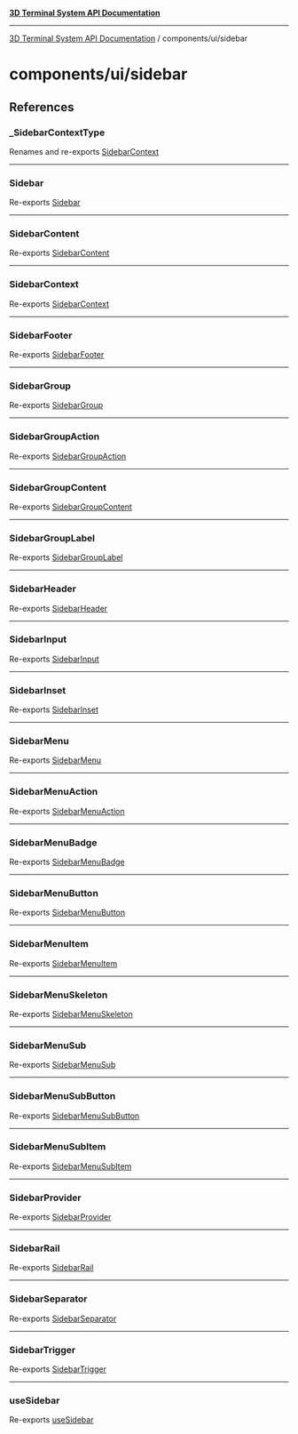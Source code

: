 [**3D Terminal System API Documentation**](../../../README.md)

***

[3D Terminal System API Documentation](../../../README.md) / components/ui/sidebar

# components/ui/sidebar

## References

### \_SidebarContextType

Renames and re-exports [SidebarContext](type-aliases/SidebarContext.md)

***

### Sidebar

Re-exports [Sidebar](variables/Sidebar.md)

***

### SidebarContent

Re-exports [SidebarContent](variables/SidebarContent.md)

***

### SidebarContext

Re-exports [SidebarContext](type-aliases/SidebarContext.md)

***

### SidebarFooter

Re-exports [SidebarFooter](variables/SidebarFooter.md)

***

### SidebarGroup

Re-exports [SidebarGroup](variables/SidebarGroup.md)

***

### SidebarGroupAction

Re-exports [SidebarGroupAction](variables/SidebarGroupAction.md)

***

### SidebarGroupContent

Re-exports [SidebarGroupContent](variables/SidebarGroupContent.md)

***

### SidebarGroupLabel

Re-exports [SidebarGroupLabel](variables/SidebarGroupLabel.md)

***

### SidebarHeader

Re-exports [SidebarHeader](variables/SidebarHeader.md)

***

### SidebarInput

Re-exports [SidebarInput](variables/SidebarInput.md)

***

### SidebarInset

Re-exports [SidebarInset](variables/SidebarInset.md)

***

### SidebarMenu

Re-exports [SidebarMenu](variables/SidebarMenu.md)

***

### SidebarMenuAction

Re-exports [SidebarMenuAction](variables/SidebarMenuAction.md)

***

### SidebarMenuBadge

Re-exports [SidebarMenuBadge](variables/SidebarMenuBadge.md)

***

### SidebarMenuButton

Re-exports [SidebarMenuButton](variables/SidebarMenuButton.md)

***

### SidebarMenuItem

Re-exports [SidebarMenuItem](variables/SidebarMenuItem.md)

***

### SidebarMenuSkeleton

Re-exports [SidebarMenuSkeleton](variables/SidebarMenuSkeleton.md)

***

### SidebarMenuSub

Re-exports [SidebarMenuSub](variables/SidebarMenuSub.md)

***

### SidebarMenuSubButton

Re-exports [SidebarMenuSubButton](variables/SidebarMenuSubButton.md)

***

### SidebarMenuSubItem

Re-exports [SidebarMenuSubItem](variables/SidebarMenuSubItem.md)

***

### SidebarProvider

Re-exports [SidebarProvider](variables/SidebarProvider.md)

***

### SidebarRail

Re-exports [SidebarRail](variables/SidebarRail.md)

***

### SidebarSeparator

Re-exports [SidebarSeparator](variables/SidebarSeparator.md)

***

### SidebarTrigger

Re-exports [SidebarTrigger](variables/SidebarTrigger.md)

***

### useSidebar

Re-exports [useSidebar](functions/useSidebar.md)
